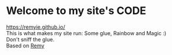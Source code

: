# Welcome to my site's CODE
https://remyie.github.io/ <br>
This is what makes my site run: Some glue, Rainbow and Magic :) <br>
Don't sniff the glue.<br>
Based on [Remy](https://github.com/Remyie/remy)
